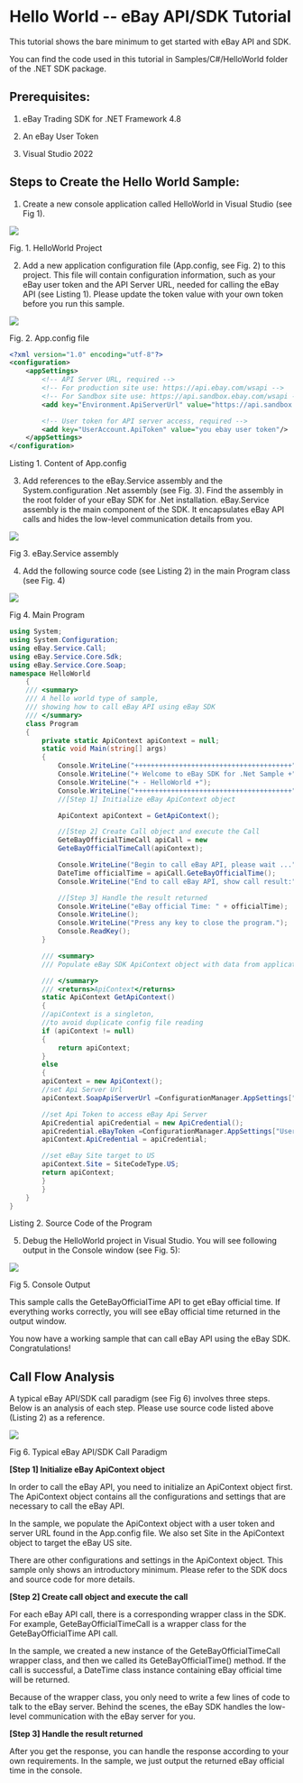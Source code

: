 # Hello World -- eBay API/SDK Tutorial

This tutorial shows the bare minimum to get started with eBay API and
SDK.

You can find the code used in this tutorial in Samples/C#/HelloWorld
folder of the .NET SDK package.

## Prerequisites:

1. eBay Trading SDK for .NET Framework 4.8

2. An eBay User Token

3. Visual Studio 2022


## Steps to Create the Hello World Sample:

1. Create a new console application called HelloWorld in Visual Studio
(see Fig 1).

![](./images/image1.png)

Fig. 1. HelloWorld Project

2. Add a new application configuration file (App.config, see Fig. 2) to
this project. This file will contain configuration information, such as
your eBay user token and the API Server URL, needed for calling the eBay
API (see Listing 1). Please update the token value with your own token
before you run this sample.

![](./images/image2.png)

Fig. 2. App.config file

```XML
<?xml version="1.0" encoding="utf-8"?>
<configuration>
    <appSettings>
        <!-- API Server URL, required -->
        <!-- For production site use: https://api.ebay.com/wsapi -->
        <!-- For Sandbox site use: https://api.sandbox.ebay.com/wsapi -->
        <add key="Environment.ApiServerUrl" value="https://api.sandbox.ebay.com/wsapi"/>

        <!-- User token for API server access, required -->
        <add key="UserAccount.ApiToken" value="you ebay user token"/>
    </appSettings>
</configuration>
```

Listing 1. Content of App.config

3. Add references to the eBay.Service assembly and the
System.configuration .Net assembly (see Fig. 3). Find the assembly in
the root folder of your eBay SDK for .Net installation. eBay.Service
assembly is the main component of the SDK. It encapsulates eBay API
calls and hides the low-level communication details from you.

![](./images/image3.png)

Fig 3. eBay.Service assembly

4. Add the following source code (see Listing 2) in the main Program
class (see Fig. 4)

![](./images/image4.png)

Fig 4. Main Program
``` C#
using System;
using System.Configuration;
using eBay.Service.Call;
using eBay.Service.Core.Sdk;
using eBay.Service.Core.Soap;
namespace HelloWorld
    {
    /// <summary>
    /// A hello world type of sample,
    /// showing how to call eBay API using eBay SDK
    /// </summary>
    class Program
    {
        private static ApiContext apiContext = null;
        static void Main(string[] args)
        {
            Console.WriteLine("+++++++++++++++++++++++++++++++++++++++");
            Console.WriteLine("+ Welcome to eBay SDK for .Net Sample +");
            Console.WriteLine("+ - HelloWorld +");
            Console.WriteLine("+++++++++++++++++++++++++++++++++++++++");
            //[Step 1] Initialize eBay ApiContext object

            ApiContext apiContext = GetApiContext();

            //[Step 2] Create Call object and execute the Call
            GeteBayOfficialTimeCall apiCall = new
            GeteBayOfficialTimeCall(apiContext);

            Console.WriteLine("Begin to call eBay API, please wait ...");
            DateTime officialTime = apiCall.GeteBayOfficialTime();
            Console.WriteLine("End to call eBay API, show call result:");

            //[Step 3] Handle the result returned
            Console.WriteLine("eBay official Time: " + officialTime);
            Console.WriteLine();
            Console.WriteLine("Press any key to close the program.");
            Console.ReadKey();
        }

        /// <summary>
        /// Populate eBay SDK ApiContext object with data from application configuration file

        /// </summary>
        /// <returns>ApiContext</returns>
        static ApiContext GetApiContext()
        {
        //apiContext is a singleton,
        //to avoid duplicate config file reading
        if (apiContext != null)
        {
            return apiContext;
        }
        else
        {
        apiContext = new ApiContext();
        //set Api Server Url
        apiContext.SoapApiServerUrl =ConfigurationManager.AppSettings["Environment.ApiServerUrl"];

        //set Api Token to access eBay Api Server
        ApiCredential apiCredential = new ApiCredential();
        apiCredential.eBayToken =ConfigurationManager.AppSettings["UserAccount.ApiToken"];
        apiContext.ApiCredential = apiCredential;

        //set eBay Site target to US
        apiContext.Site = SiteCodeType.US;
        return apiContext;
        }
        }
    }
}
```
Listing 2. Source Code of the Program

5. Debug the HelloWorld project in Visual Studio. You will see
following output in the Console window (see Fig. 5):

![](./images/image5.png)

Fig 5. Console Output

This sample calls the GeteBayOfficialTime API to get eBay official time.
If everything works correctly, you will see eBay official time returned
in the output window.

You now have a working sample that can call eBay API using the eBay SDK.
Congratulations!

## Call Flow Analysis

A typical eBay API/SDK call paradigm (see Fig 6) involves three steps.
Below is an analysis of each step. Please use source code listed above
(Listing 2) as a reference.

![](./images/image6.png)

Fig 6. Typical eBay API/SDK Call Paradigm

**[Step 1] Initialize eBay ApiContext object**

In order to call the eBay API, you need to initialize an ApiContext
object first. The ApiContext object contains all the configurations and
settings that are necessary to call the eBay API.

In the sample, we populate the ApiContext object with a user token and
server URL found in the App.config file. We also set Site in the
ApiContext object to target the eBay US site.

There are other configurations and settings in the ApiContext object.
This sample only shows an introductory minimum. Please refer to the SDK
docs and source code for more details.

**[Step 2] Create call object and execute the call**

For each eBay API call, there is a corresponding wrapper class in the
SDK. For example, GeteBayOfficialTimeCall is a wrapper class for the
GeteBayOfficialTime API call.

In the sample, we created a new instance of the GeteBayOfficialTimeCall
wrapper class, and then we called its GeteBayOfficialTime() method. If
the call is successful, a DateTime class instance containing eBay
official time will be returned.

Because of the wrapper class, you only need to write a few lines of code
to talk to the eBay server. Behind the scenes, the eBay SDK handles the
low-level communication with the eBay server for you.

**[Step 3] Handle the result returned**

After you get the response, you can handle the response according to
your own requirements. In the sample, we just output the returned eBay
official time in the console.
